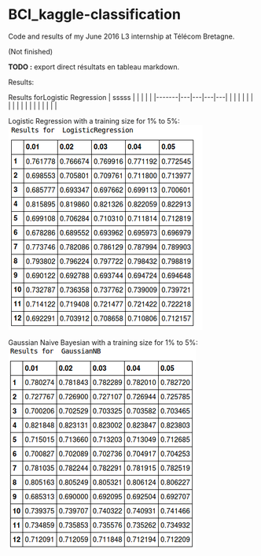 # BCI_kaggle-classification
Code and results of my June 2016 L3 internship at Télécom Bretagne.

(Not finished)

**TODO :** export direct résultats en tableau markdown.

Results:

Results forLogistic Regression
| sssss |   |   |   |   |
|-------|---|---|---|---|
|       |   |   |   |   |
|       |   |   |   |   |
|       |   |   |   |   |

Logistic Regression with a training size for 1% to 5%:  
![Logistic Regression](/results/results_LR.png)

Gaussian Naive Bayesian with a training size for 1% to 5%:  
![Gaussian Naive Bayesian](/results/results_GaussianNB.png)
